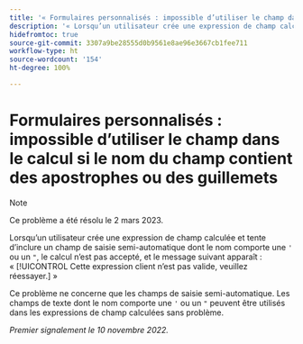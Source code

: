 ```yaml
---
title: '« Formulaires personnalisés : impossible d’utiliser le champ dans le calcul si le nom du champ contient des guillemets ou une apostrophe »'
description: '« Lorsqu’un utilisateur crée une expression de champ calculée et tente d’inclure un champ de saisie semi-automatique dont le nom comporte une apostrophe ou un guillemet, le calcul n’est pas accepté, et le message suivant apparaît : « Cette expression client n’est pas valide, veuillez réessayer. » »'
hidefromtoc: true
source-git-commit: 3307a9be28555d0b9561e8ae96e3667cb1fee711
workflow-type: ht
source-wordcount: '154'
ht-degree: 100%

---
```



# Formulaires personnalisés : impossible d’utiliser le champ dans le calcul si le nom du champ contient des apostrophes ou des guillemets

>[!NOTE]
>
>Ce problème a été résolu le 2 mars 2023.

Lorsqu’un utilisateur crée une expression de champ calculée et tente d’inclure un champ de saisie semi-automatique dont le nom comporte une `'` ou un `"`, le calcul n’est pas accepté, et le message suivant apparaît : « [!UICONTROL Cette expression client n’est pas valide, veuillez réessayer.] »

Ce problème ne concerne que les champs de saisie semi-automatique. Les champs de texte dont le nom comporte une `'` ou un `"` peuvent être utilisés dans les expressions de champ calculées sans problème.

_Premier signalement le 10 novembre 2022._

